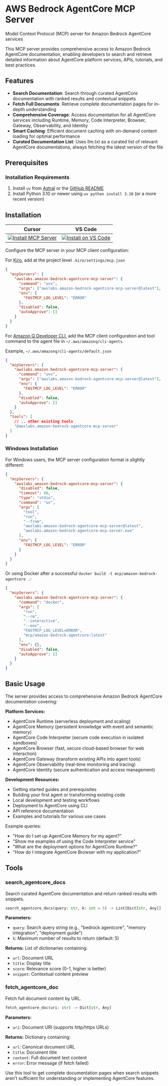 # AWS Bedrock AgentCore MCP Server

Model Context Protocol (MCP) server for Amazon Bedrock AgentCore services

This MCP server provides comprehensive access to Amazon Bedrock AgentCore documentation, enabling developers to search and retrieve detailed information about AgentCore platform services, APIs, tutorials, and best practices.

## Features

- **Search Documentation**: Search through curated AgentCore documentation with ranked results and contextual snippets
- **Fetch Full Documents**: Retrieve complete documentation pages for in-depth understanding
- **Comprehensive Coverage**: Access documentation for all AgentCore services including Runtime, Memory, Code Interpreter, Browser, Gateway, Observability, and Identity
- **Smart Caching**: Efficient document caching with on-demand content loading for optimal performance
- **Curated Documentation List**: Uses llm.txt as a curated list of relevant AgentCore documentations, always fetching the latest version of the file

## Prerequisites

### Installation Requirements

1. Install `uv` from [Astral](https://docs.astral.sh/uv/getting-started/installation/) or the [GitHub README](https://github.com/astral-sh/uv#installation)
2. Install Python 3.10 or newer using `uv python install 3.10` (or a more recent version)

## Installation

| Cursor | VS Code |
|:------:|:-------:|
| [![Install MCP Server](https://cursor.com/deeplink/mcp-install-light.svg)](https://cursor.com/en/install-mcp?name=awslabs.amazon-bedrock-agentcore-mcp-server&config=eyJjb21tYW5kIjoidXZ4IGF3c2xhYnMuYW1hem9uLWJlZHJvY2stYWdlbnRjb3JlLW1jcC1zZXJ2ZXJAbGF0ZXN0IiwiZW52Ijp7IkZBU1RNQ1BfTE9HX0xFVkVMIjoiRVJST1IifSwiZGlzYWJsZWQiOmZhbHNlLCJhdXRvQXBwcm92ZSI6W119) | [![Install on VS Code](https://img.shields.io/badge/Install_on-VS_Code-FF9900?style=flat-square&logo=visualstudiocode&logoColor=white)](https://insiders.vscode.dev/redirect/mcp/install?name=AWS%20Bedrock%20AgentCore%20MCP%20Server&config=%7B%22command%22%3A%22uvx%22%2C%22args%22%3A%5B%22awslabs.amazon-bedrock-agentcore-mcp-server%40latest%22%5D%2C%22env%22%3A%7B%22FASTMCP_LOG_LEVEL%22%3A%22ERROR%22%7D%2C%22disabled%22%3Afalse%2C%22autoApprove%22%3A%5B%5D%7D) |

Configure the MCP server in your MCP client configuration:

For [Kiro](https://kiro.dev/), add at the project level `.kiro/settings/mcp.json`

```json
{
  "mcpServers": {
    "awslabs.amazon-bedrock-agentcore-mcp-server": {
      "command": "uvx",
      "args": ["awslabs.amazon-bedrock-agentcore-mcp-server@latest"],
      "env": {
        "FASTMCP_LOG_LEVEL": "ERROR"
      },
      "disabled": false,
      "autoApprove": []
    }
  }
}
```

For [Amazon Q Developer CLI](https://docs.aws.amazon.com/amazonq/latest/qdeveloper-ug/command-line.html), add the MCP client configuration and tool command to the agent file in `~/.aws/amazonq/cli-agents`.

Example, `~/.aws/amazonq/cli-agents/default.json`

```json
{
  "mcpServers": {
    "awslabs.amazon-bedrock-agentcore-mcp-server": {
      "command": "uvx",
      "args": ["awslabs.amazon-bedrock-agentcore-mcp-server@latest"],
      "env": {
        "FASTMCP_LOG_LEVEL": "ERROR"
      },
      "disabled": false,
      "autoApprove": []
    }
  },
  "tools": [
    // .. other existing tools
    "@awslabs.amazon-bedrock-agentcore-mcp-server"
  ]
}
```

### Windows Installation

For Windows users, the MCP server configuration format is slightly different:

```json
{
  "mcpServers": {
    "awslabs.amazon-bedrock-agentcore-mcp-server": {
      "disabled": false,
      "timeout": 60,
      "type": "stdio",
      "command": "uv",
      "args": [
        "tool",
        "run",
        "--from",
        "awslabs.amazon-bedrock-agentcore-mcp-server@latest",
        "awslabs.amazon-bedrock-agentcore-mcp-server.exe"
      ],
      "env": {
        "FASTMCP_LOG_LEVEL": "ERROR"
      }
    }
  }
}
```

Or using Docker after a successful `docker build -t mcp/amazon-bedrock-agentcore .`:

```json
{
  "mcpServers": {
    "awslabs.amazon-bedrock-agentcore-mcp-server": {
      "command": "docker",
      "args": [
        "run",
        "--rm",
        "--interactive",
        "--env",
        "FASTMCP_LOG_LEVEL=ERROR",
        "mcp/amazon-bedrock-agentcore:latest"
      ],
      "env": {},
      "disabled": false,
      "autoApprove": []
    }
  }
}
```

## Basic Usage

The server provides access to comprehensive Amazon Bedrock AgentCore documentation covering:

**Platform Services:**
- AgentCore Runtime (serverless deployment and scaling)
- AgentCore Memory (persistent knowledge with event and semantic memory)
- AgentCore Code Interpreter (secure code execution in isolated sandboxes)
- AgentCore Browser (fast, secure cloud-based browser for web interaction)
- AgentCore Gateway (transform existing APIs into agent tools)
- AgentCore Observability (real-time monitoring and tracing)
- AgentCore Identity (secure authentication and access management)

**Development Resources:**
- Getting started guides and prerequisites
- Building your first agent or transforming existing code
- Local development and testing workflows
- Deployment to AgentCore using CLI
- API reference documentation
- Examples and tutorials for various use cases

Example queries:
- "How do I set up AgentCore Memory for my agent?"
- "Show me examples of using the Code Interpreter service"
- "What are the deployment options for AgentCore Runtime?"
- "How do I integrate AgentCore Browser with my application?"

## Tools

### search_agentcore_docs

Search curated AgentCore documentation and return ranked results with snippets.

```python
search_agentcore_docs(query: str, k: int = 5) -> List[Dict[str, Any]]
```

**Parameters:**
- `query`: Search query string (e.g., "bedrock agentcore", "memory integration", "deployment guide")
- `k`: Maximum number of results to return (default: 5)

**Returns:**
List of dictionaries containing:
- `url`: Document URL
- `title`: Display title
- `score`: Relevance score (0-1, higher is better)
- `snippet`: Contextual content preview

### fetch_agentcore_doc

Fetch full document content by URL.

```python
fetch_agentcore_doc(uri: str) -> Dict[str, Any]
```

**Parameters:**
- `uri`: Document URI (supports http/https URLs)

**Returns:**
Dictionary containing:
- `url`: Canonical document URL
- `title`: Document title
- `content`: Full document text content
- `error`: Error message (if fetch failed)

Use this tool to get complete documentation pages when search snippets aren't sufficient for understanding or implementing AgentCore features.
